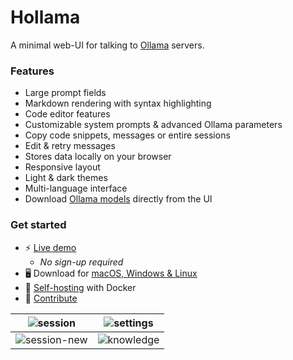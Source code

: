 # Hollama

A minimal web-UI for talking to [Ollama](https://github.com/jmorganca/ollama/) servers.

### Features

- Large prompt fields
- Markdown rendering with syntax highlighting
- Code editor features
- Customizable system prompts & advanced Ollama parameters
- Copy code snippets, messages or entire sessions
- Edit & retry messages
- Stores data locally on your browser
- Responsive layout
- Light & dark themes
- Multi-language interface
- Download [Ollama models](https://ollama.ai/models) directly from the UI

### Get started

- ⚡️ [Live demo](https://hollama.fernando.is)
  - _No sign-up required_
- 🖥️ Download for [macOS, Windows & Linux](https://github.com/fmaclen/hollama/releases)
- 🐳 [Self-hosting](SELF_HOSTING.md) with Docker
- 🐞 [Contribute](CONTRIBUTING.md)

| ![session](tests/docs.test.ts-snapshots/session.png)         | ![settings](tests/docs.test.ts-snapshots/settings.png)   |
| ------------------------------------------------------------ | -------------------------------------------------------- |
| ![session-new](tests/docs.test.ts-snapshots/session-new.png) | ![knowledge](tests/docs.test.ts-snapshots/knowledge.png) |
